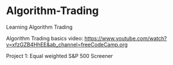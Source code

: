 # Algorithm-Trading

Learning Algorithm Trading

Algorithm Trading basics video: https://www.youtube.com/watch?v=xfzGZB4HhEE&ab_channel=freeCodeCamp.org

Project 1: Equal weighted S&P 500 Screener
